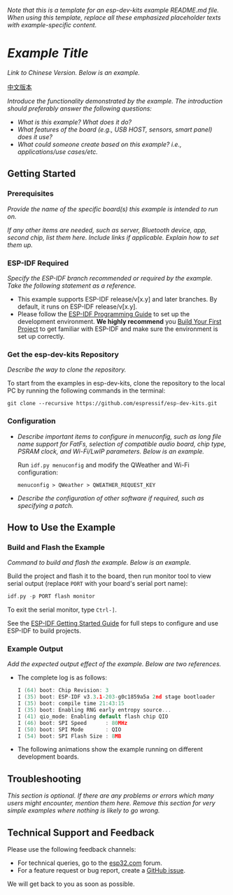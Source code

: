 _Note that this is a template for an esp-dev-kits example README.md file. When using this template, replace all these emphasized placeholder texts with example-specific content._

# _Example Title_

_Link to Chinese Version. Below is an example._

[中文版本](./TEMPLATE_EXAMPLE_README_CN.md)

_Introduce the functionality demonstrated by the example. The introduction should preferably answer the following questions:_
- _What is this example? What does it do?_
- _What features of the board (e.g., USB HOST, sensors, smart panel) does it use?_
- _What could someone create based on this example? i.e., applications/use cases/etc._


## Getting Started


### Prerequisites

_Provide the name of the specific board(s) this example is intended to run on._

_If any other items are needed, such as server, Bluetooth device, app, second chip, list them here. Include links if applicable. Explain how to set them up._


### ESP-IDF Required

_Specify the ESP-IDF branch recommended or required by the example. Take the following statement as a reference._

- This example supports ESP-IDF release/v[x.y] and later branches. By default, it runs on ESP-IDF release/v[x.y].
- Please follow the [ESP-IDF Programming Guide](https://docs.espressif.com/projects/esp-idf/en/latest/esp32/get-started/index.html) to set up the development environment. **We highly recommend** you [Build Your First Project](https://docs.espressif.com/projects/esp-idf/en/latest/esp32/get-started/index.html#build-your-first-project) to get familiar with ESP-IDF and make sure the environment is set up correctly.

### Get the esp-dev-kits Repository

_Describe the way to clone the repository._

To start from the examples in esp-dev-kits, clone the repository to the local PC by running the following commands in the terminal:

```
git clone --recursive https://github.com/espressif/esp-dev-kits.git
```


### Configuration

- _Describe important items to configure in menuconfig, such as long file name support for FatFs, selection of compatible audio board, chip type, PSRAM clock, and Wi-Fi/LwIP parameters. Below is an example._

    Run ``idf.py menuconfig`` and modify the QWeather and Wi-Fi configuration:

    ```
    menuconfig > QWeather > QWEATHER_REQUEST_KEY
    ```

- _Describe the configuration of other software if required, such as specifying a patch._


## How to Use the Example


### Build and Flash the Example

_Command to build and flash the example. Below is an example._

Build the project and flash it to the board, then run monitor tool to view serial output (replace `PORT` with your board's serial port name):

```c
idf.py -p PORT flash monitor
```

To exit the serial monitor, type ``Ctrl-]``.

See the [ESP-IDF Getting Started Guide](https://docs.espressif.com/projects/esp-idf/en/latest/get-started/index.html) for full steps to configure and use ESP-IDF to build projects.


### Example Output

_Add the expected output effect of the example. Below are two references._

- The complete log is as follows:

    ```c
    I (64) boot: Chip Revision: 3
    I (35) boot: ESP-IDF v3.3.1-203-g0c1859a5a 2nd stage bootloader
    I (35) boot: compile time 21:43:15
    I (35) boot: Enabling RNG early entropy source...
    I (41) qio_mode: Enabling default flash chip QIO
    I (46) boot: SPI Speed      : 80MHz
    I (50) boot: SPI Mode       : QIO
    I (54) boot: SPI Flash Size : 8MB
    ```
- The following animations show the example running on different development boards.


## Troubleshooting

_This section is optional. If there are any problems or errors which many users might encounter, mention them here. Remove this section for very simple examples where nothing is likely to go wrong._


## Technical Support and Feedback

Please use the following feedback channels:

- For technical queries, go to the [esp32.com](https://esp32.com/viewforum.php?f=22) forum.
- For a feature request or bug report, create a [GitHub issue](https://github.com/espressif/esp-dev-kits/issues).

We will get back to you as soon as possible.
